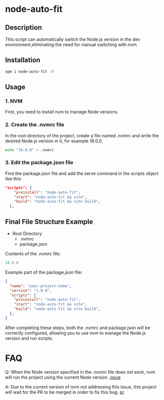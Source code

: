
# node-auto-fit

## Description

This script can automatically switch the Node.js version in the dev environment,eliminating the need for manual switching with nvm.

## Installation
```bash
npm i node-auto-fit -D
```

## Usage
### 1. NVM
First, you need to install nvm to manage Node versions.
### 2. Create the .nvmrc file
In the root directory of the project, create a file named .nvmrc and write the desired Node.js version in it, for example 18.0.0.

```bash
echo "18.0.0" > .nvmrc
```

### 3. Edit the package.json file
Find the package.json file and add the serve command in the scripts object like this:
```json
"scripts": {
    "preinstall": "node-auto-fit",
    "start": "node-auto-fit && vite",
    "build": "node-auto-fit && vite build",
  },
```

## Final File Structure Example
- Root Directory
  - .nvmrc
  - package.json

Contents of the .nvmrc file:
```js
18.0.0
```
Example part of the package.json file:
```json
{
  "name": "your-project-name",
  "version": "1.0.0",
  "scripts": {
    "preinstall": "node-auto-fit",
    "start": "node-auto-fit && vite",
    "build": "node-auto-fit && vite build",
  },
}
```
After completing these steps, both the .nvmrc and package.json will be correctly configured, allowing you to use nvm to manage the Node.js version and run scripts.

# FAQ
Q: When the Node version specified in the .nvmrc file does not exist, nvm will run the project using the current Node version.  <a href="https://github.com/coreybutler/nvm-windows/issues/1068#issuecomment-2030246717">issue</a>

A: Due to the current version of nvm not addressing this issue, this project will wait for the PR to be merged in order to fix this bug. <a href="https://github.com/coreybutler/nvm-windows/pull/1071">pr</a>
